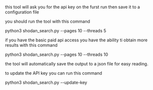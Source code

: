 this tool will ask you for the api key on the furst run then save it to a configuration file


you should run the tool with this command 

python3 shodan_search.py --pages 10 --threads 5

if you have the basic paid api access you have the ability ti obtain more results with this command

python3 shodan_search.py --pages 10 --threads 10




the tool will automatically save the output to a json file for easy reading.


to update the API key you can run this command 

python3 shodan_search.py --update-key
